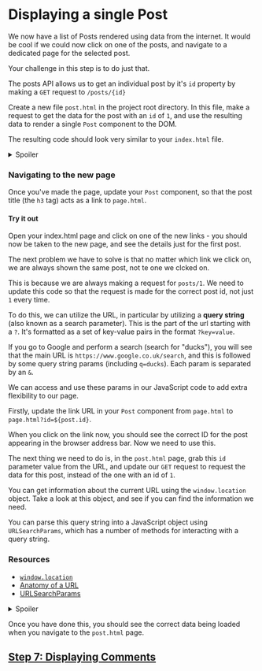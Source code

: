 # Displaying a single Post

We now have a list of Posts rendered using data from the internet. It would be cool if we could now click on one of the posts, and navigate to a dedicated page for the selected post.

Your challenge in this step is to do just that.

The posts API allows us to get an individual post by it's `id` property by making a `GET` request to `/posts/{id}`

Create a new file `post.html` in the project root directory. In this file, make a request to get the data for the post with an `id` of `1`, and use the resulting data to render a single `Post` component to the DOM.

The resulting code should look very similar to your `index.html` file.

<details>
  <summary>Spoiler</summary>

```html
...
<body>
  <div id="root"></div>
  <script src="components/Post.js"></script>
  <script src="lib/DOM.js"></script>
  <script src="lib/DataSource.js"></script>
  <script>
    const dom = new DOM('#root');
    const dataSource = new DataSource('https://jsonplaceholder.typicode.com');

    dataSource.get('/posts/1', function (post) {
      dom.render(Post(post));
    });
  </script>
</body>
...
  ```

</details>  


### Navigating to the new page
Once you've made the page, update your `Post` component, so that the post title (the `h3` tag) acts as a link to `page.html`.

#### Try it out
Open your index.html page and click on one of the new links - you should now be taken to the new page, and see the details just for the first post.

The next problem we have to solve is that no matter which link we click on, we are always shown the same post, not te one we clcked on.

This is because we are always making a request for `posts/1`. We need to update this code so that the request is made for the correct post id, not just `1` every time.

To do this, we can utilize the URL, in particular by utilizing a **query string** (also known as a search parameter). This is the part of the url starting with a `?`. It's formatted as a set of key-value pairs in the format `?key=value`.

If you go to Google and perform a search (search for "ducks"), you will see that the main URL is `https://www.google.co.uk/search`, and this is followed by some query string params (including `q=ducks`). Each param is separated by an `&`.

We can access and use these params in our JavaScript code to add extra flexibility to our page.

Firstly, update the link URL in your `Post` component from `page.html` to `page.html?id=${post.id}`.

When you click on the link now, you should see the correct ID for the post appearing in the browser address bar. Now we need to use this.

The next thing we need to do is, in the `post.html` page, grab this `id` parameter value from the URL, and update our `GET` request to request the data for this post, instead of the one with an id of `1`.

You can get information about the current URL using the `window.location` object. Take a look at this object, and see if you can find the information we need.

You can parse this query string into a JavaScript object using `URLSearchParams`, which has a number of methods for interacting with a query string.

### Resources
* [`window.location`](https://developer.mozilla.org/en-US/docs/Web/API/Location)
* [Anatomy of a URL](https://developer.mozilla.org/en-US/docs/Learn/Common_questions/What_is_a_URL)
* [URLSearchParams](https://developer.mozilla.org/en-US/docs/Web/API/URLSearchParams)

<details>
  <summary>Spoiler</summary>

```html
  <script>
    const dom = new DOM('#root');
    const dataSource = new DataSource('https://jsonplaceholder.typicode.com');
    
    const searchParams = new URLSearchParams(window.location.search);
    const postId = searchParams.get('id');

    dataSource.get(`/posts/${postId}`, function (post) {
      dom.render(Post(post));
    });
  </script>
  ```

</details>  

Once you have done this, you should see the correct data being loaded when you navigate to the `post.html` page.

## [Step 7: Displaying Comments](step7.md)
